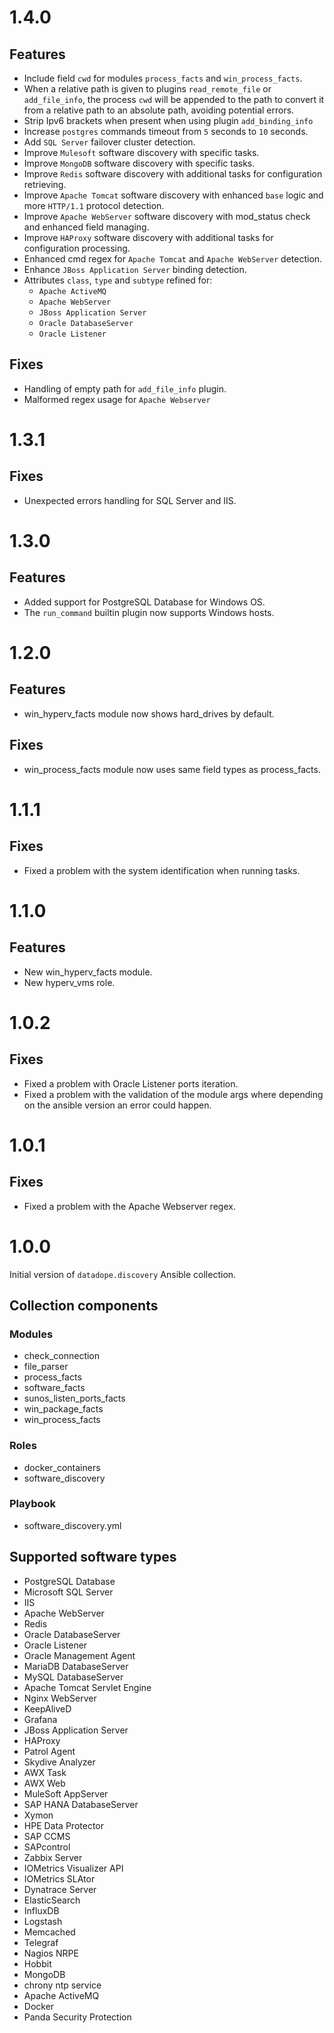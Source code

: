 # 1.4.0

## Features
- Include field `cwd` for modules `process_facts` and `win_process_facts`.
- When a relative path is given to plugins `read_remote_file` or `add_file_info`, the process `cwd` will be
  appended to the path to convert it from a relative path to an absolute path, avoiding potential errors.
- Strip Ipv6 brackets when present when using plugin `add_binding_info`
- Increase `postgres` commands timeout from `5` seconds to `10` seconds.
- Add `SQL Server` failover cluster detection.
- Improve `Mulesoft` software discovery with specific tasks.
- Improve `MongoDB` software discovery with specific tasks.
- Improve `Redis` software discovery with additional tasks for configuration retrieving.
- Improve `Apache Tomcat` software discovery with enhanced `base` logic and more `HTTP/1.1` protocol detection.
- Improve `Apache WebServer` software discovery with mod_status check and enhanced field managing.
- Improve `HAProxy` software discovery with additional tasks for configuration processing.
- Enhanced cmd regex for `Apache Tomcat` and `Apache WebServer` detection.
- Enhance `JBoss Application Server` binding detection.
- Attributes `class`, `type` and `subtype` refined for:
  - `Apache ActiveMQ`
  - `Apache WebServer`
  - `JBoss Application Server`
  - `Oracle DatabaseServer`
  - `Oracle Listener`

## Fixes
- Handling of empty path for `add_file_info` plugin.
- Malformed regex usage for `Apache Webserver`

# 1.3.1

## Fixes
- Unexpected errors handling for SQL Server and IIS.

# 1.3.0

## Features
- Added support for PostgreSQL Database for Windows OS.
- The `run_command` builtin plugin now supports Windows hosts.

# 1.2.0

## Features
- win_hyperv_facts module now shows hard_drives by default.

## Fixes
- win_process_facts module now uses same field types as process_facts.

# 1.1.1

## Fixes
- Fixed a problem with the system identification when running tasks.

# 1.1.0

## Features
- New win_hyperv_facts module.
- New hyperv_vms role.

# 1.0.2

## Fixes
- Fixed a problem with Oracle Listener ports iteration.
- Fixed a problem with the validation of the module args where depending on the ansible version an error could happen.

# 1.0.1

## Fixes
- Fixed a problem with the Apache Webserver regex.

# 1.0.0

Initial version of `datadope.discovery` Ansible collection.

## Collection components

### Modules
- check_connection
- file_parser
- process_facts
- software_facts
- sunos_listen_ports_facts
- win_package_facts
- win_process_facts

### Roles
- docker_containers
- software_discovery

### Playbook
- software_discovery.yml

## Supported software types

- PostgreSQL Database
- Microsoft SQL Server
- IIS
- Apache WebServer
- Redis
- Oracle DatabaseServer
- Oracle Listener
- Oracle Management Agent
- MariaDB DatabaseServer
- MySQL DatabaseServer
- Apache Tomcat Servlet Engine
- Nginx WebServer
- KeepAliveD
- Grafana
- JBoss Application Server
- HAProxy
- Patrol Agent
- Skydive Analyzer
- AWX Task
- AWX Web
- MuleSoft AppServer
- SAP HANA DatabaseServer
- Xymon
- HPE Data Protector
- SAP CCMS
- SAPcontrol
- Zabbix Server
- IOMetrics Visualizer API
- IOMetrics SLAtor
- Dynatrace Server
- ElasticSearch
- InfluxDB
- Logstash
- Memcached
- Telegraf
- Nagios NRPE
- Hobbit
- MongoDB
- chrony ntp service
- Apache ActiveMQ
- Docker
- Panda Security Protection